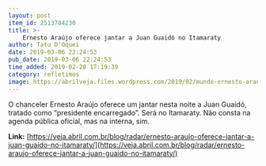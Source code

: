 ```yaml
---
layout: post
item_id: 2513784230
title: >-
    Ernesto Araújo oferece jantar a Juan Guaidó no Itamaraty
author: Tatu D'Oquei
date: 2019-03-06 22:24:53
pub_date: 2019-03-06 22:24:53
time_added: 2019-02-28 17:19:39
category: refletimos
image: https://abrilveja.files.wordpress.com/2019/02/mundo-ernesto-araujo-juan-guaido.jpg?quality=70&strip=info&w=680&h=453&crop=1
---
```


O chanceler Ernesto Araújo oferece um jantar nesta noite a Juan Guaidó, tratado como “presidente encarregado”. Será no Itamaraty. Não consta na agenda pública oficial, mas na interna, sim.

**Link:** [https://veja.abril.com.br/blog/radar/ernesto-araujo-oferece-jantar-a-juan-guaido-no-itamaraty/](https://veja.abril.com.br/blog/radar/ernesto-araujo-oferece-jantar-a-juan-guaido-no-itamaraty/)

